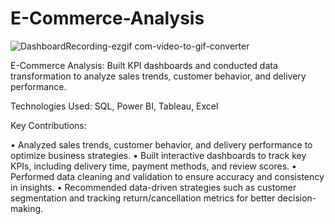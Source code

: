 # E-Commerce-Analysis

![DashboardRecording-ezgif com-video-to-gif-converter](https://github.com/user-attachments/assets/7470244e-fc4f-422a-b408-3d6a12e91ae9)

E-Commerce Analysis: Built KPI dashboards and conducted data transformation to analyze sales trends, customer behavior, and delivery performance.

Technologies Used: SQL, Power BI, Tableau, Excel

Key Contributions:

•	Analyzed sales trends, customer behavior, and delivery performance to optimize business strategies.
•	Built interactive dashboards to track key KPIs, including delivery time, payment methods, and review scores.
•	Performed data cleaning and validation to ensure accuracy and consistency in insights.
•	Recommended data-driven strategies such as customer segmentation and tracking return/cancellation metrics for better decision-making.
